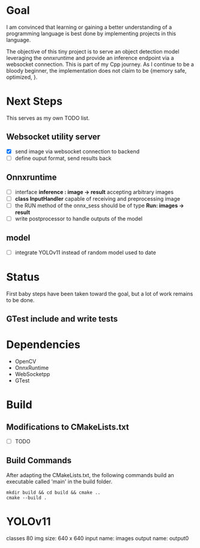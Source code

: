 # Goal
I am convinced that learning or gaining a better understanding of a programming language is best done by implementing projects 
in this language. 

The objective of this tiny project is to serve an object detection model
leveraging the onnxruntime and provide an inference endpoint via a websocket connection.
This is part of my Cpp journey. As I continue to be a bloody beginner, the implementation does not claim to be {memory safe, optimized, <you name it>}.

# Next Steps
This serves as my own TODO list.

## Websocket utility server
- [x] send image via websocket connection to backend
- [ ] define ouput format, send results back

## Onnxruntime
- [ ] interface __inference : image -> result__ accepting arbitrary images
- [ ] __class InputHandler__ capable of receiving and preprocessing image
- [ ] the RUN method of the onnx_sess should be of type __Run: images -> result__
- [ ] write postprocessor to handle outputs of the model

## model
- [ ] integrate YOLOv11 instead of random model used to date
# Status
First baby steps have been taken toward the goal, but a lot of work remains to be done.


## GTest include and write tests

# Dependencies
- OpenCV
- OnnxRuntime
- WebSocketpp
- GTest

# Build

## Modifications to CMakeLists.txt
- [ ] TODO
## Build Commands
After adapting the CMakeLists.txt, the following commands build an executable called 'main' in the build folder.
```
mkdir build && cd build && cmake ..
cmake --build .

```



# YOLOv11
classes 80
img size: 640 x 640
input name: images
output name: output0
